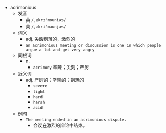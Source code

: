- acrimonious
  - 发音
    - 英 `/ˌækrɪ'mouniəs/`
    - 美 `/,ækri'məunjəs/`
  - 词义
    - adj. 尖酸刻薄的，激烈的
    - `an acrimonious meeting or discussion is one in which people argue a lot and get very angry`
  - 同根词
    - n.
      - `acrimony` 辛辣；尖刻；严厉
  - 近义词
    - adj. 严厉的；辛辣的；刻薄的
      - `severe`
      - `tight`
      - `hard`
      - `harsh`
      - `acid`
  - 例句
    - `The meeting ended in an acrimonious dispute.`
      - 会议在激烈的辩论中结束。

